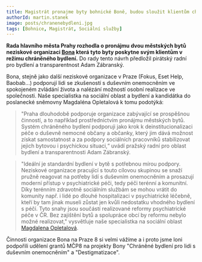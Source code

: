 ```yaml
---
title: Magistrát pronajme byty bohnické Boně, budou sloužit klientům chráněného bydlení
authorId: martin.stanek
image: posts/chranenebydleni.jpg
tags: [Bohnice, Magistrát, Sociální služby]
---
```


**Rada hlavního města Prahy rozhodla o pronájmu dvou městských bytů neziskové organizaci [Bona](https://www.bona-ops.cz/) která tyto byty poskytne svým klientům v režimu chráněného bydlení.** Do rady tento návrh předložil pirátský radní pro bydlení a transparentnost Adam Zábranský.

Bona, stejně jako další neziskové organizace v Praze (Fokus, Eset Help, Baobab...) podporují lidi se zkušeností s duševním onemocněním ve spokojeném zvládání života a nalézání možností osobní realizace ve společnosti. Naše specialistka na sociální oblast a bydlení a kandidátka do poslanecké sněmovny Magdaléna Opletalová k tomu podotýká:

>"Praha dlouhodobě podporuje organizace zabývající se prospěšnou činností, a to například prostřednictvím pronájmu městských bytů. Systém chráněného bydlení podporuji jako krok k deinstitucionalizaci péče o duševně nemocné občany a občanky, který jim dává možnost získat samostatnost a za podpory sociálních pracovníků stabilizovat jejich bytovou i psychickou situaci,“ uvádí pražský radní pro oblast bydlení a transparentnosti Adam Zábranský.

>"Ideální je standardní bydlení v bytě s potřebnou mírou podpory. Neziskové organizace pracující s touto cílovou skupinou se snaží pružně reagovat na potřeby lidí s duševním onemocněním a prosazují moderní přístup v psychiatrické péči, tedy péči terénní a komunitní. Díky terénním zdravotně sociálním službám se mohou vrátit do komunity např. i lidé po dlouhé hospitalizaci v psychiatrické léčebně, kteří by tam jinak museli zůstat jen kvůli nedostatku vhodného bydlení s péčí. Tyto snahy jsou součástí realizované reformy psychiatrické péče v ČR. Bez zajištění bytů a spolupráce obcí by reformu nebylo možné realizovat," vysvětluje naše specialistka na sociální oblast [Magdalena Opletalová](https://praha8.pirati.cz/lide/magdalena-opletalova.html).

Činnosti organizace Bona na Praze 8 si velmi vážíme a i proto jsme loni podpořili udělení grantů MČP8 na projekty Bony "Chráněné bydlení pro lidi s duševním onemocněním" a "Destigmatizace".
